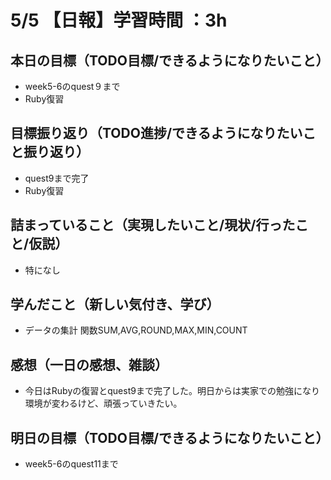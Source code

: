 # 5/5 【日報】学習時間 ：3h
## 本日の目標（TODO目標/できるようになりたいこと）
- week5-6のquest９まで
- Ruby復習
## 目標振り返り（TODO進捗/できるようになりたいこと振り返り）
- quest9まで完了
- Ruby復習
## 詰まっていること（実現したいこと/現状/行ったこと/仮説）
- 特になし
## 学んだこと（新しい気付き、学び）
- データの集計 関数SUM,AVG,ROUND,MAX,MIN,COUNT
## 感想（一日の感想、雑談）
- 今日はRubyの復習とquest9まで完了した。明日からは実家での勉強になり環境が変わるけど、頑張っていきたい。
## 明日の目標（TODO目標/できるようになりたいこと）
- week5-6のquest11まで
